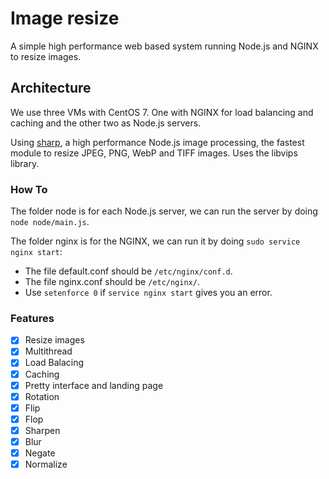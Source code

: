# Image resize

A simple high performance web based system running Node.js and NGINX to resize images.


## Architecture

We use three VMs with CentOS 7. One with NGINX for load balancing and caching and the other two as Node.js servers.

Using [sharp](https://github.com/lovell/sharp), a high performance Node.js image processing, the fastest module to resize JPEG, PNG, WebP and TIFF images. Uses the libvips library.


### How To

The folder node is for each Node.js server, we can run the server by doing `node node/main.js`.

The folder nginx is for the NGINX, we can run it by doing `sudo service nginx start`:
* The file default.conf should be `/etc/nginx/conf.d`.
* The file nginx.conf should be `/etc/nginx/`.
* Use `setenforce 0` if `service nginx start` gives you an error.


### Features

* [x] Resize images
* [x] Multithread
* [x] Load Balacing
* [x] Caching
* [x] Pretty interface and landing page
* [x] Rotation
* [x] Flip
* [x] Flop
* [x] Sharpen
* [x] Blur
* [x] Negate
* [x] Normalize